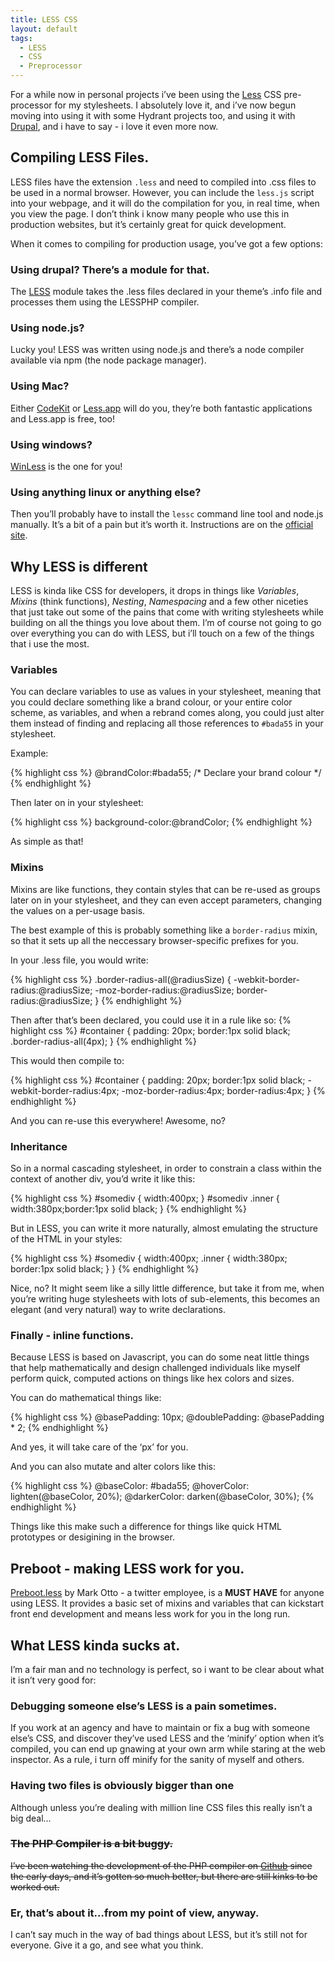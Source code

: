 ```yaml
---
title: LESS CSS
layout: default
tags:
  - LESS
  - CSS
  - Preprocessor
---
```


For a while now in personal projects i’ve been using the [Less][1] CSS pre-processor for my stylesheets. I absolutely love it, and i’ve now begun moving into using it with some Hydrant projects too, and using it with [Drupal][2], and i have to say - i love it even more now.

## Compiling LESS Files.

LESS files have the extension `.less` and need to compiled into .css files to be used in a normal browser. However, you can include the `less.js` script into your webpage, and it will do the compilation for you, in real time, when you view the page. I don’t think i know many people who use this in production websites, but it’s certainly great for quick development.

When it comes to compiling for production usage, you’ve got a few options:

### Using drupal? There’s a module for that.

The [LESS][3] module takes the .less files declared in your theme’s .info file and processes them using the LESSPHP compiler.

### Using node.js?

Lucky you! LESS was written using node.js and there’s a node compiler available via npm (the node package manager).

### Using Mac?

Either [CodeKit][4] or [Less.app][5] will do you, they’re both fantastic applications and Less.app is free, too!

### Using windows?

[WinLess][6] is the one for you!

### Using anything linux or anything else?

Then you’ll probably have to install the `lessc` command line tool and node.js manually. It’s a bit of a pain but it’s worth it. Instructions are on the [official site][1].

## Why LESS is different

LESS is kinda like CSS for developers, it drops in things like *Variables*, *Mixins* (think functions), *Nesting*, *Namespacing* and a few other niceties that just take out some of the pains that come with writing stylesheets while building on all the things you love about them. I’m of course not going to go over everything you can do with LESS, but i’ll touch on a few of the things that i use the most.

### Variables

You can declare variables to use as values in your stylesheet, meaning that you could declare something like a brand colour, or your entire color scheme, as variables, and when a rebrand comes along, you could just alter them instead of finding and replacing all those references to `#bada55` in your stylesheet.

Example:

{% highlight css %}
@brandColor:#bada55; /* Declare your brand colour */
{% endhighlight %}

Then later on in your stylesheet:

{% highlight css %}
background-color:@brandColor;
{% endhighlight %}

As simple as that!

### Mixins

Mixins are like functions, they contain styles that can be re-used as groups later on in your stylesheet, and they can even accept parameters, changing the values on a per-usage basis.

The best example of this is probably something like a `border-radius` mixin, so that it sets up all the neccessary browser-specific prefixes for you.

In your .less file, you would write:

{% highlight css %}
.border-radius-all(@radiusSize) {
    -webkit-border-radius:@radiusSize;
    -moz-border-radius:@radiusSize;
    border-radius:@radiusSize;
}
{% endhighlight %}

Then after that’s been declared, you could use it in a rule like so:
{% highlight css %}
#container {
    padding: 20px;
    border:1px solid black;
    .border-radius-all(4px);
}
{% endhighlight %}

This would then compile to:

{% highlight css %}
#container {
    padding: 20px;
    border:1px solid black;
    -webkit-border-radius:4px;
    -moz-border-radius:4px;
    border-radius:4px;
}
{% endhighlight %}

And you can re-use this everywhere! Awesome, no?

### Inheritance

So in a normal cascading stylesheet, in order to constrain a class within the context of another div, you’d write it like this:

{% highlight css %}
#somediv { width:400px; }
#somediv .inner { width:380px;border:1px solid black; }
{% endhighlight %}

But in LESS, you can write it more naturally, almost emulating the structure of the HTML in your styles:

{% highlight css %}
#somediv {
    width:400px;
    .inner {
        width:380px;
        border:1px solid black;
    }
}
{% endhighlight %}

Nice, no? It might seem like a silly little difference, but take it from me, when you’re writing huge stylesheets with lots of sub-elements, this becomes an elegant (and very natural) way to write declarations.

### Finally - inline functions.

Because LESS is based on Javascript, you can do some neat little things that help mathematically and design challenged individuals like myself perform quick, computed actions on things like hex colors and sizes.

You can do mathematical things like:

{% highlight css %}
@basePadding: 10px;
@doublePadding: @basePadding * 2;
{% endhighlight %}

And yes, it will take care of the ‘px’ for you.

And you can also mutate and alter colors like this:

{% highlight css %}
@baseColor: #bada55;
@hoverColor: lighten(@baseColor, 20%);
@darkerColor: darken(@baseColor, 30%);
{% endhighlight %}

Things like this make such a difference for things like quick HTML prototypes or desigining in the browser.

## Preboot - making LESS work for you.

[Preboot.less][7] by Mark Otto - a twitter employee, is a **MUST HAVE** for anyone using LESS. It provides a basic set of mixins and variables that can kickstart front end development and means less work for you in the long run.

## What LESS kinda sucks at.

I’m a fair man and no technology is perfect, so i want to be clear about what it isn’t very good for:

### Debugging someone else’s LESS is a pain sometimes.

If you work at an agency and have to maintain or fix a bug with someone else’s CSS, and discover they’ve used LESS and the ‘minify’ option when it’s compiled, you can end up gnawing at your own arm while staring at the web inspector. As a rule, i turn off minify for the sanity of myself and others.

### Having two files is obviously bigger than one

Although unless you’re dealing with million line CSS files this really isn’t a big deal…

### <s>The PHP Compiler is a bit buggy.</s>

<s>I’ve been watching the development of the PHP compiler on [Github][8] since the early days, and it’s gotten so much better, but there are still kinks to be worked out.</s>

### Er, that’s about it…from my point of view, anyway.

I can’t say much in the way of bad things about LESS, but it’s still not for everyone. Give it a go, and see what you think.

 [1]: http://lesscss.org
 [2]: http://drupal.org
 [3]: http://drupal.org/project/less
 [4]: http://incident57.com/codekit/
 [5]: http://incident57.com/less/
 [6]: http://winless.org/
 [7]: http://markdotto.com/bootstrap/
 [8]: https://github.com/leafo/lessphp